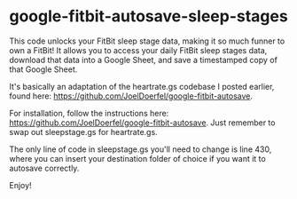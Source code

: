 # google-fitbit-autosave-sleep-stages

This code unlocks your FitBit sleep stage data, making it so much funner to own a FitBit! It allows you to access your daily FitBit sleep stages data, download that data into a Google Sheet, and save a timestamped copy of that Google Sheet.

It's basically an adaptation of the heartrate.gs codebase I posted earlier, found here: https://github.com/JoelDoerfel/google-fitbit-autosave. 

For installation, follow the instructions here: https://github.com/JoelDoerfel/google-fitbit-autosave. Just remember to swap out sleepstage.gs for heartrate.gs.

The only line of code in sleepstage.gs you'll need to change is line 430, where you can insert your destination folder of choice if you want it to autosave correctly.

Enjoy!
